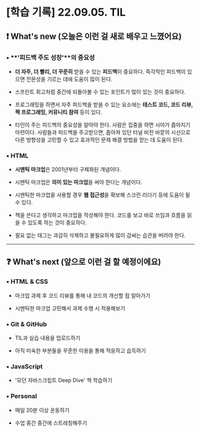 # [학습 기록] 22.09.05. TIL

## ❗ What's new (오늘은 이런 걸 새로 배우고 느꼈어요)

### ▪ **'피드백 주도 성장'**의 중요성

- **더 자주, 더 빨리, 더 꾸준히** 받을 수 있는 **피드백**이 중요하다. 즉각적인 피드백이 있으면 전문성을 기르는 데에 도움이 많이 된다.

- 스프린트 회고처럼 중간에 되돌아볼 수 있는 포인트가 많이 있는 것이 중요하다.

- 프로그래밍을 하면서 자주 피드백을 받을 수 있는 요소에는 **테스트 코드, 코드 리뷰, 짝 프로그래밍, 커뮤니티 참여** 등이 있다.

- 타인이 주는 피드백의 중요성을 알아야 한다. 사람은 집중을 하면 시야가 좁아지기 마련이다. 사람들과 피드백을 주고받으면, 좁아져 있던 터널 비전 바깥의 시선으로 다른 방향성을 고민할 수 있고 효과적인 문제 해결 방법을 얻는 데 도움이 된다.

### ▪ HTML

- **시멘틱 마크업**은 2001년부터 구체화된 개념이다.

- 시멘틱 마크업은 **의미 있는 마크업**을 써야 한다는 개념이다.

- 시멘틱한 마크업을 사용할 경우 **웹 접근성**을 확보해 스크린 리더기 등에 도움이 될 수 있다.

- 책을 쓴다고 생각하고 마크업을 작성해야 한다. 코드를 보고 바로 쓰임과 흐름을 읽을 수 있도록 하는 것이 중요하다.

- 필요 없는 태그는 과감히 삭제하고 불필요하게 많이 감싸는 습관을 버려야 한다.

---

## ❓ What's next (앞으로 이런 걸 할 예정이에요)

### ▪ HTML & CSS

- 마크업 과제 후 코드 리뷰를 통해 내 코드의 개선할 점 알아가기

- 시멘틱한 마크업 고민해서 과제 수행 시 적용해보기

### ▪ Git & GitHub

- TIL과 실습 내용을 업로드하기

- 아직 미숙한 부분들을 꾸준한 이용을 통해 적응하고 습득하기

### ▪ JavaScript

- '모던 자바스크립트 Deep Dive' 책 학습하기

### ▪ Personal

- 매일 20분 이상 운동하기

- 수업 중간 중간에 스트레칭해주기
